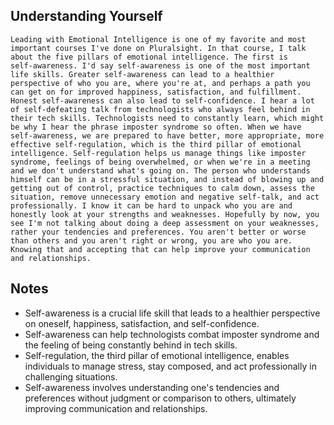 ## Understanding Yourself
```
Leading with Emotional Intelligence is one of my favorite and most important courses I've done on Pluralsight. In that course, I talk about the five pillars of emotional intelligence. The first is self‑awareness. I'd say self‑awareness is one of the most important life skills. Greater self‑awareness can lead to a healthier perspective of who you are, where you're at, and perhaps a path you can get on for improved happiness, satisfaction, and fulfillment. Honest self‑awareness can also lead to self‑confidence. I hear a lot of self‑defeating talk from technologists who always feel behind in their tech skills. Technologists need to constantly learn, which might be why I hear the phrase imposter syndrome so often. When we have self‑awareness, we are prepared to have better, more appropriate, more effective self‑regulation, which is the third pillar of emotional intelligence. Self‑regulation helps us manage things like imposter syndrome, feelings of being overwhelmed, or when we're in a meeting and we don't understand what's going on. The person who understands himself can be in a stressful situation, and instead of blowing up and getting out of control, practice techniques to calm down, assess the situation, remove unnecessary emotion and negative self‑talk, and act professionally. I know it can be hard to unpack who you are and honestly look at your strengths and weaknesses. Hopefully by now, you see I'm not talking about doing a deep assessment on your weaknesses, rather your tendencies and preferences. You aren't better or worse than others and you aren't right or wrong, you are who you are. Knowing that and accepting that can help improve your communication and relationships.
```

## Notes
- Self-awareness is a crucial life skill that leads to a healthier perspective on oneself, happiness, satisfaction, and self-confidence.
- Self-awareness can help technologists combat imposter syndrome and the feeling of being constantly behind in tech skills.
- Self-regulation, the third pillar of emotional intelligence, enables individuals to manage stress, stay composed, and act professionally in challenging situations.
- Self-awareness involves understanding one's tendencies and preferences without judgment or comparison to others, ultimately improving communication and relationships.
